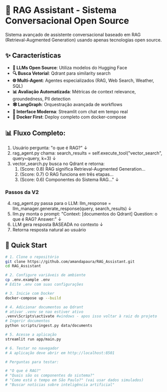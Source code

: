 # 🤖 RAG Assistant - Sistema Conversacional Open Source

Sistema avançado de assistente conversacional baseado em RAG (Retrieval-Augmented Generation) usando apenas tecnologias open source.

## ✨ Características

- **🧠 LLMs Open Source**: Utiliza modelos do Hugging Face
- **🔍 Busca Vetorial**: Qdrant para similarity search
- **🌐 Multi-Agent**: Agentes especializados (RAG, Web Search, Weather, SQL)
- **📊 Avaliação Automatizada**: Métricas de context relevance, groundedness, PII detection
- **🕸️ LangGraph**: Orquestração avançada de workflows
- **💬 Interface Moderna**: Streamlit com chat em tempo real
- **🐳 Docker First**: Deploy completo com docker-compose

## 📊 Fluxo Completo:

1. Usuário pergunta: "o que é RAG?"
                ↓
2. rag_agent.py chama:
   search_results = self.execute_tool("vector_search", query=query, k=3)
                ↓
3. vector_search.py busca no Qdrant e retorna:
   1. (Score: 0.8) RAG significa Retrieval-Augmented Generation...
   2. (Score: 0.7) O RAG funciona em três etapas...
   3. (Score: 0.6) Componentes do Sistema RAG..."
               ↓

### Passos da V2
4. rag_agent.py passa para o LLM:
   llm_response = llm_manager.generate_response(query, search_results)
                ↓
5. llm.py monta o prompt:
   "Context: [documentos do Qdrant]
    Question: o que é RAG?
    Answer:"
                ↓
6. LLM gera resposta BASEADA no contexto
                ↓
7. Retorna resposta natural ao usuário

## 🚀 Quick Start
```bash
# 1. Clone o repositório
git clone https://github.com/amandapaura/RAG_Assistant.git
cd RAG_Assistant

# 2. Configure variáveis de ambiente
cp .env.example .env
# Edite .env com suas configurações

# 3. Inicie com Docker
docker-compose up --build

# 4. Adicionar documentos ao Qdrant
# ativar .venv se nao estiver ativo
.venv\Scripts\activate #windows - apos isso voltar à raiz do projeto
# Ingerir documentos
python scripts/ingest.py data/documents

# 5. Acesse a aplicação
streamlit run app/main.py

# 6. Testar no navegador
# A aplicação deve abrir em http://localhost:8501

# Perguntas para testar:

# "O que é RAG?"
# "Quais são os componentes do sistema?"
# "Como está o tempo em São Paulo?" (vai usar dados simulados)
# "Buscar notícias sobre inteligência artificial"
```

